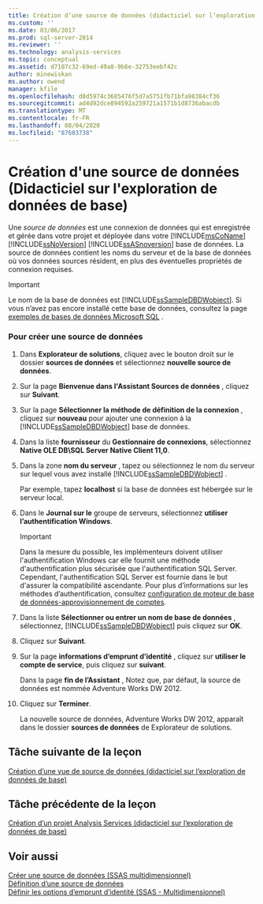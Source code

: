 ```yaml
---
title: Création d’une source de données (didacticiel sur l’exploration de données de base) | Microsoft Docs
ms.custom: ''
ms.date: 03/06/2017
ms.prod: sql-server-2014
ms.reviewer: ''
ms.technology: analysis-services
ms.topic: conceptual
ms.assetid: d7107c32-69ed-49a8-9b6e-32753eebf42c
author: minewiskan
ms.author: owend
manager: kfile
ms.openlocfilehash: d8d5974c3685476f5d7a5751fb71bfa98384cf36
ms.sourcegitcommit: ad4d92dce894592a259721a1571b1d8736abacdb
ms.translationtype: MT
ms.contentlocale: fr-FR
ms.lasthandoff: 08/04/2020
ms.locfileid: "87603738"
---
```

# <a name="creating-a-data-source-basic-data-mining-tutorial"></a>Création d'une source de données (Didacticiel sur l'exploration de données de base)
  Une *source de données* est une connexion de données qui est enregistrée et gérée dans votre projet et déployée dans votre [!INCLUDE[msCoName](../includes/msconame-md.md)] [!INCLUDE[ssNoVersion](../includes/ssnoversion-md.md)] [!INCLUDE[ssASnoversion](../includes/ssasnoversion-md.md)] base de données. La source de données contient les noms du serveur et de la base de données où vos données sources résident, en plus des éventuelles propriétés de connexion requises.  
  
> [!IMPORTANT]  
>  Le nom de la base de données est [!INCLUDE[ssSampleDBDWobject](../includes/sssampledbdwobject-md.md)]. Si vous n’avez pas encore installé cette base de données, consultez la page [exemples de bases de données Microsoft SQL](https://go.microsoft.com/fwlink/?LinkId=88417) .  
  
### <a name="to-create-a-data-source"></a>Pour créer une source de données  
  
1.  Dans **Explorateur de solutions**, cliquez avec le bouton droit sur le dossier **sources de données** et sélectionnez **nouvelle source de données**.  
  
2.  Sur la page **Bienvenue dans l'Assistant Sources de données** , cliquez sur **Suivant**.  
  
3.  Sur la page **Sélectionner la méthode de définition de la connexion** , cliquez sur **nouveau** pour ajouter une connexion à la [!INCLUDE[ssSampleDBDWobject](../includes/sssampledbdwobject-md.md)] base de données.  
  
4.  Dans la liste **fournisseur** du **Gestionnaire de connexions**, sélectionnez **Native OLE DB\SQL Server Native Client 11,0**.  
  
5.  Dans la zone **nom du serveur** , tapez ou sélectionnez le nom du serveur sur lequel vous avez installé [!INCLUDE[ssSampleDBDWobject](../includes/sssampledbdwobject-md.md)] .  
  
     Par exemple, tapez **localhost** si la base de données est hébergée sur le serveur local.  
  
6.  Dans le **Journal sur le** groupe de serveurs, sélectionnez **utiliser l’authentification Windows**.  
  
    > [!IMPORTANT]  
    >  Dans la mesure du possible, les implémenteurs doivent utiliser l'authentification Windows car elle fournit une méthode d'authentification plus sécurisée que l'authentification SQL Server. Cependant, l'authentification SQL Server est fournie dans le but d'assurer la compatibilité ascendante. Pour plus d’informations sur les méthodes d’authentification, consultez [configuration de moteur de base de données-approvisionnement de comptes](../../2014/sql-server/install/database-engine-configuration-account-provisioning.md).  
  
7.  Dans la liste **Sélectionner ou entrer un nom de base de données** , sélectionnez, [!INCLUDE[ssSampleDBDWobject](../includes/sssampledbdwobject-md.md)] puis cliquez sur **OK**.  
  
8.  Cliquez sur **Suivant**.  
  
9. Sur la page **informations d’emprunt d’identité** , cliquez sur **utiliser le compte de service**, puis cliquez sur **suivant**.  
  
     Dans la page **fin de l’Assistant** , Notez que, par défaut, la source de données est nommée Adventure Works DW 2012.  
  
10. Cliquez sur **Terminer**.  
  
     La nouvelle source de données, Adventure Works DW 2012, apparaît dans le dossier **sources de données** de Explorateur de solutions.  
  
## <a name="next-task-in-lesson"></a>Tâche suivante de la leçon  
 [Création d’une vue de source de données &#40;didacticiel sur l’exploration de données de base&#41;](../../2014/tutorials/creating-a-data-source-view-basic-data-mining-tutorial.md)  
  
## <a name="previous-task-in-lesson"></a>Tâche précédente de la leçon  
 [Création d’un projet Analysis Services &#40;didacticiel sur l’exploration de données de base&#41;](../../2014/tutorials/creating-an-analysis-services-project-basic-data-mining-tutorial.md)  
  
## <a name="see-also"></a>Voir aussi  
 [Créer une source de données &#40;SSAS multidimensionnel&#41;](https://docs.microsoft.com/analysis-services/multidimensional-models/create-a-data-source-ssas-multidimensional)   
 [Définition d’une source de données](../analysis-services/lesson-1-2-defining-a-data-source.md)   
 [Définir les options d’emprunt d’identité &#40;SSAS - Multidimensionnel&#41;](https://docs.microsoft.com/analysis-services/multidimensional-models/set-impersonation-options-ssas-multidimensional)  
  
  
